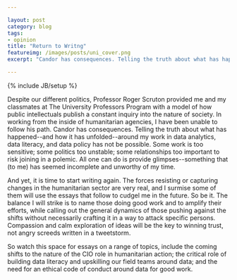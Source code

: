 ```yaml
---

layout: post
category: blog
tags:
- opinion
title: "Return to Writng"
featureimg: /images/posts/uni_cover.png
excerpt: "Candor has consequences. Telling the truth about what has happened around my work in data analytics, data literacy, and data policy has not be possible. Some work is too sensitive; some politics too unstable; some relationships too important to risk joining in a polemic. All one can do is provide glimpses--something that (to me) has seemed incomplete and unworthy of my time. And yet, it is time to start writing again... "

---
```


{% include JB/setup %}

Despite our different politics, Professor Roger Scruton provided me and my classmates at The University Professors Program with a model of how public intellectuals publish a constant inquiry into the nature of society. In working from the inside of humanitarian agencies, I have been unable to follow his path. Candor has consequences. Telling the truth about what has happened--and how it has unfolded--around my work in data analytics, data literacy, and data policy has not be possible. Some work is too sensitive; some politics too unstable; some relationships too important to risk joining in a polemic. All one can do is provide glimpses--something that (to me) has seemed incomplete and unworthy of my time.

And yet, it is time to start writing again. The forces resisting or capturing changes in the humanitarian sector are very real, and I surmise some of them will use the essays that follow to cudgel me in the future. So be it. The balance I will strike is to name those doing good work and to amplify their efforts, while calling out the general dynamics of those pushing against the shifts without necessarily crafting it in a way to attack specific persons. Compassion and calm exploration of ideas will be the key to winning trust, not angry screeds written in a tweetstorm.

So watch this space for essays on a range of topics, include the coming shifts to the nature of the CIO role in humanitarian action; the critical role of building data literacy and upskilling our field teams around data; and the need for an ethical code of conduct around data for good work. 
